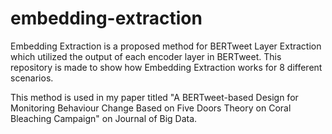 # embedding-extraction
Embedding Extraction is a proposed method for BERTweet Layer Extraction which utilized the output of each encoder layer in BERTweet. This repository is made to show how Embedding Extraction works for 8 different scenarios.

This method is used in my paper titled "A BERTweet-based Design for Monitoring Behaviour Change Based on Five Doors Theory on Coral Bleaching Campaign" on Journal of Big Data.
